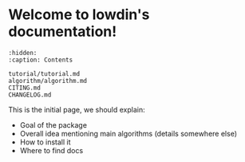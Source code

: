 # Welcome to lowdin's documentation!


```{toctree}
:hidden:
:caption: Contents

tutorial/tutorial.md
algorithm/algorithm.md
CITING.md
CHANGELOG.md
```

This is the initial page, we should explain:
- Goal of the package
- Overall idea mentioning main algorithms (details somewhere else)
- How to install it
- Where to find docs
